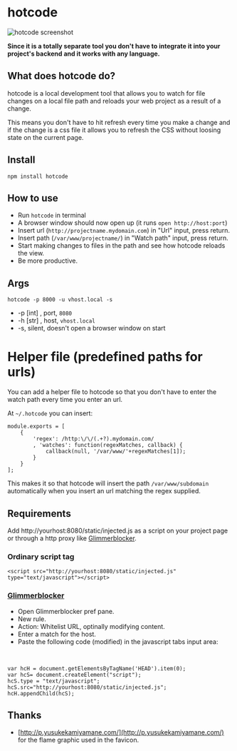 # hotcode

![hotcode screenshot](http://mape.me/hotcode.png)

__Since it is a totally separate tool you don't have to integrate it into your project's backend and it works with any language.__

## What does hotcode do?

hotcode is a local development tool that allows you to watch for file changes on a local file path and reloads your web project as a result of a change.

This means you don't have to hit refresh every time you make a change and if the change is a css file it allows you to refresh the CSS without loosing state on the current page.

## Install
`npm install hotcode`

## How to use
* Run `hotcode` in terminal
* A browser window should now open up (it runs `open http://host:port`)
* Insert url (`http://projectname.mydomain.com`) in "Url" input, press return. 
* Insert path (`/var/www/projectname/`) in "Watch path" input, press return.
* Start making changes to files in the path and see how hotcode reloads the view.
* Be more productive.

## Args

    hotcode -p 8000 -u vhost.local -s

* -p [int] , port, `8080`
* -h [str] , host, `vhost.local`
* -s, silent, doesn't open a browser window on start

# Helper file (predefined paths for urls)

You can add a helper file to hotcode so that you don't have to enter the watch path every time you enter an url.

At `~/.hotcode` you can insert:

    module.exports = [
    	{
    		'regex': /http:\/\/(.+?).mydomain.com/
    		, 'watches': function(regexMatches, callback) {
    			callback(null, '/var/www/'+regexMatches[1]);
    		}
    	}
    ];

This makes it so that hotcode will insert the path `/var/www/subdomain` automatically when you insert an url matching the regex supplied.

## Requirements

Add http://yourhost:8080/static/injected.js as a script on your project page or through a http proxy like [Glimmerblocker](http://glimmerblocker.org/).

### Ordinary script tag
    <script src="http://yourhost:8080/static/injected.js" type="text/javascript"></script>

### [Glimmerblocker](http://glimmerblocker.org/)
* Open Glimmerblocker pref pane.
* New rule.
* Action: Whitelist URL, optinally modifying content.
* Enter a match for the host.
* Paste the following code (modified) in the javascript tabs input area:

&nbsp;

    var hcH = document.getElementsByTagName('HEAD').item(0);
    var hcS= document.createElement("script");
    hcS.type = "text/javascript";
    hcS.src="http://yourhost:8080/static/injected.js";
    hcH.appendChild(hcS);

## Thanks
* [http://p.yusukekamiyamane.com/](http://p.yusukekamiyamane.com/) for the flame graphic used in the favicon.